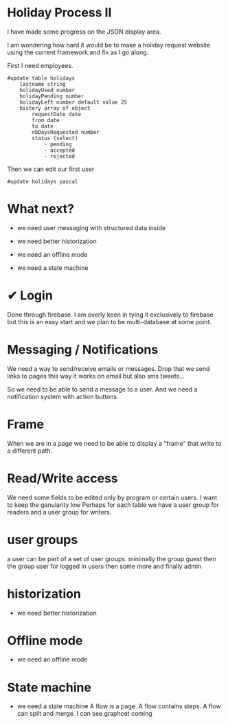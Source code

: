 # Holiday Process II

I have made some progress on the JSON display area.

I am wondering how hard it would be to make a holiday request website using the current framework and fix as I go along.

First I need employees.

    #update table holidays
        lastname string
        holidayUsed number
        holidayPending number
        holidayLeft number default value 25
        history array of object
            requestDate date
            from date
            to date
            nbDaysRequested number
            status (select)
                - pending
                - accepted
                - rejected
    

Then we can edit our first user

    #update holidays pascal




What next?
==========


* we need user messaging with structured data inside

* we need better historization

* we need an offline mode

* we need a state machine
    
✔ Login
========

Done through firebase.
I am overly keen in tying it exclusively to firebase but this is an easy start and we plan to be multi-database at some point.

Messaging / Notifications
=========================

We need a way to send/receive emails or messages.
Drop that we send links to pages this way it works on email but also sms tweets...

So we need to be able to send a message to a user.
And we need a notification system with action buttons.

Frame
=====
When we are in a page we need to be able to display a "frame" that write to a different path.

Read/Write access
=================

We need some fields to be edited only by program or certain users.
I want to keep the ganularity low
Perhaps for each table we have a user group for readers and a user group for writers.


user groups
===========
a user can be part of a set of user groups.
minimally the group guest 
then the group user for logged in users
then some more
and finally admin


historization
=============
* we need better historization

Offline mode
============
* we need an offline mode

State machine
=============
* we need a state machine
A flow is a page.
A flow contains steps.
A flow can split and merge.
I can see graphcet coming
